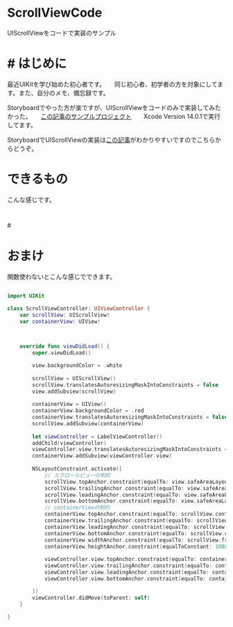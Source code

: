# ScrollViewCode
UIScrollViewをコードで実装のサンプル

# # はじめに
最近UIKitを学び始めた初心者です。　　同じ初心者、初学者の方を対象にしてます。また、自分のメモ、備忘録です。

Storyboardでやった方が楽ですが、UIScrollViewをコードのみで実装してみたかった。　　[この記事のサンプルプロジェクト](https://github.com/kabikira/ScrollViewCode)　　Xcode Version 14.0.1で実行してます。　　

StoryboardでUIScrollViewの実装は[この記事](https://qiita.com/Swift-User/items/67a5dd3d9eabf513aa2c)がわかりやすいですのでこちらからどうぞ。

# できるもの
こんな感じです。

# 
#　
# 
# おまけ
関数使わないとこんな感じでできます。
```swift

import UIKit

class ScrollViewController: UIViewController {
    var scrollView: UIScrollView!
    var containerView: UIView!
    


    override func viewDidLoad() {
        super.viewDidLoad()

        view.backgroundColor = .white
        
        scrollView = UIScrollView()
        scrollView.translatesAutoresizingMaskIntoConstraints = false
        view.addSubview(scrollView)
        
        containerView = UIView()
        containerView.backgroundColor = .red
        containerView.translatesAutoresizingMaskIntoConstraints = false
        scrollView.addSubview(containerView)
        
        let viewController = LabelViewController()
        addChild(viewController)
        viewController.view.translatesAutoresizingMaskIntoConstraints = false
        containerView.addSubview(viewController.view)
        
        NSLayoutConstraint.activate([
            // スクロールビューの制約
            scrollView.topAnchor.constraint(equalTo: view.safeAreaLayoutGuide.topAnchor),
            scrollView.trailingAnchor.constraint(equalTo: view.safeAreaLayoutGuide.trailingAnchor),
            scrollView.leadingAnchor.constraint(equalTo: view.safeAreaLayoutGuide.leadingAnchor),
            scrollView.bottomAnchor.constraint(equalTo: view.safeAreaLayoutGuide.bottomAnchor),
            // containerViewの制約
            containerView.topAnchor.constraint(equalTo: scrollView.contentLayoutGuide.topAnchor),
            containerView.trailingAnchor.constraint(equalTo: scrollView.contentLayoutGuide.trailingAnchor),
            containerView.leadingAnchor.constraint(equalTo: scrollView.contentLayoutGuide.leadingAnchor),
            containerView.bottomAnchor.constraint(equalTo: scrollView.contentLayoutGuide.bottomAnchor),
            containerView.widthAnchor.constraint(equalTo: scrollView.frameLayoutGuide.widthAnchor, multiplier: 1),
            containerView.heightAnchor.constraint(equalToConstant: 1000),
            
            viewController.view.topAnchor.constraint(equalTo: containerView.topAnchor),
            viewController.view.trailingAnchor.constraint(equalTo: containerView.trailingAnchor),
            viewController.view.leadingAnchor.constraint(equalTo: containerView.leadingAnchor),
            viewController.view.bottomAnchor.constraint(equalTo: containerView.bottomAnchor),

        ])
        viewController.didMove(toParent: self)
    }
    
}
```



